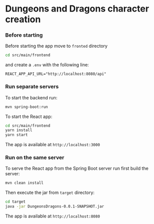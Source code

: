 # Dungeons and Dragons character creation

### Before starting

Before starting the app move to `fronted` directory
```bash
cd src/main/frontend
```
and create a `.env` with the following line:
```
REACT_APP_API_URL="http://localhost:8080/api"
```

### Run separate servers
To start the backend run:
```bash
mvn spring-boot:run
```

To start the React app:
```bash
cd src/main/frontend
yarn install
yarn start
```

The app is available at `http://localhost:3000`

### Run on the same server

To serve the React app from the Spring Boot server run first build the server:
```bash
mvn clean install
```

Then execute the jar from `target` directory:
```bash
cd target
java -jar DungeonsDragons-0.0.1-SNAPSHOT.jar
```

The app is available at `http://localhost:8080`

